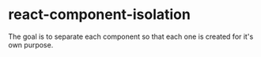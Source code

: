 # react-component-isolation
The goal is to separate each component so that each one is created for it's own purpose.
